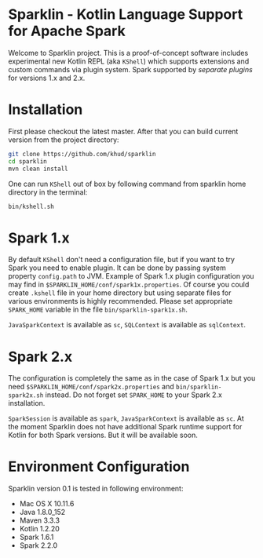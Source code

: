 # Sparklin - Kotlin Language Support for Apache Spark
Welcome to Sparklin project. This is a proof-of-concept software includes experimental 
new Kotlin REPL (aka `KShell`) which supports extensions and custom commands via plugin system. 
Spark supported by *separate plugins* for versions 1.x and 2.x.

# Installation
First please checkout the latest master. After that you can build current version from the project directory:
```bash
git clone https://github.com/khud/sparklin
cd sparklin
mvn clean install
```
One can run `KShell` out of box by following command from sparklin home directory in the terminal:
```bash
bin/kshell.sh
```
# Spark 1.x
By default `KShell` don't need a configuration file, but if you want to try Spark you need to enable plugin.
It can be done by passing system property `config.path` to JVM. Example of Spark 1.x plugin configuration you may
find in `$SPARKLIN_HOME/conf/spark1x.properties`. Of course you could create `.kshell` file in your home directory but
using separate files for various environments is highly recommended. Please set appropriate `SPARK_HOME` variable in 
the file `bin/sparklin-spark1x.sh`.

`JavaSparkContext` is available as `sc`, `SQLContext` is available as `sqlContext`. 
 
# Spark 2.x
The configuration is completely the same as in the case of Spark 1.x but you need `$SPARKLIN_HOME/conf/spark2x.properties`
and `bin/sparklin-spark2x.sh` instead. Do not forget set `SPARK_HOME` to your Spark 2.x installation.

`SparkSession` is available as `spark`, `JavaSparkContext` is available as `sc`.
At the moment Sparklin does not have additional Spark runtime support for Kotlin for both Spark versions. 
But it will be available soon.

# Environment Configuration
Sparklin version 0.1 is tested in following environment:

* Mac OS X 10.11.6
* Java 1.8.0_152
* Maven 3.3.3
* Kotlin 1.2.20
* Spark 1.6.1
* Spark 2.2.0 

